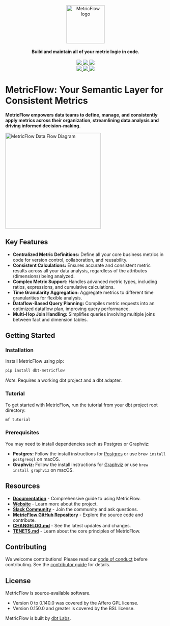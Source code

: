 <p align="center">
  <a target="_blank" href="https://transform.co/metricflow">
    <picture>
      <img  alt="MetricFlow logo" src="https://github.com/dbt-labs/metricflow/raw/main/assets/MetricFlow_logo.png" width="auto" height="120">
    </picture>
  </a>
  <br /><br />
  <b>Build and maintain all of your metric logic in code.</b>
  <br /><br />
  <a target="_blank" href="https://twitter.com/dbt_labs">
    <img src="https://img.shields.io/twitter/follow/dbt_labs?labelColor=image.png&color=163B36&logo=twitter&style=flat">
  </a>
  <a target="_blank" href="https://www.getdbt.com/community/">
    <img src="https://img.shields.io/badge/Slack-join-163B36">
  </a>
  <a target="_blank" href="https://github.com/dbt-labs/metricflow">
    <img src="https://img.shields.io/github/stars/dbt-labs/metricflow?labelColor=image.png&color=163B36&logo=github">
  </a>
  <br />
  <a target="_blank" href="https://github.com/dbt-labs/metricflow/blob/master/LICENSE">
    <img src="https://img.shields.io/pypi/l/metricflow?color=163B36&logo=AGPL-3.0">
  </a>
  <a target="_blank" href="https://pypi.org/project/metricflow/">
    <img src="https://img.shields.io/pypi/v/metricflow?labelColor=&color=163B36">
  </a>
  <img src="https://img.shields.io/pypi/pyversions/metricflow?labelColor=&color=163B36">
</p>

# MetricFlow: Your Semantic Layer for Consistent Metrics

**MetricFlow empowers data teams to define, manage, and consistently apply metrics across their organization, streamlining data analysis and driving informed decision-making.**

[<img src="https://github.com/dbt-labs/metricflow/raw/main/assets/example_plan.svg" height="300" alt="MetricFlow Data Flow Diagram" />](https://github.com/dbt-labs/metricflow)

## Key Features

*   **Centralized Metric Definitions:** Define all your core business metrics in code for version control, collaboration, and reusability.
*   **Consistent Calculations:** Ensures accurate and consistent metric results across all your data analysis, regardless of the attributes (dimensions) being analyzed.
*   **Complex Metric Support:** Handles advanced metric types, including ratios, expressions, and cumulative calculations.
*   **Time Granularity Aggregation:** Aggregate metrics to different time granularities for flexible analysis.
*   **Dataflow-Based Query Planning:**  Compiles metric requests into an optimized dataflow plan, improving query performance.
*   **Multi-Hop Join Handling:** Simplifies queries involving multiple joins between fact and dimension tables.

## Getting Started

### Installation

Install MetricFlow using pip:

```bash
pip install dbt-metricflow
```

*Note*: Requires a working dbt project and a dbt adapter.

### Tutorial

To get started with MetricFlow, run the tutorial from your dbt project root directory:

```bash
mf tutorial
```

### Prerequisites

You may need to install dependencies such as Postgres or Graphviz:

*   **Postgres:** Follow the install instructions for [Postgres](https://www.postgresql.org/download/) or use `brew install postgresql` on macOS.
*   **Graphviz:** Follow the install instructions for [Graphviz](https://www.graphviz.org/download/) or use `brew install graphviz` on macOS.

## Resources

*   **[Documentation](https://docs.getdbt.com/docs/build/build-metrics-intro)** - Comprehensive guide to using MetricFlow.
*   **[Website](https://transform.co/metricflow)** - Learn more about the project.
*   **[Slack Community](https://www.getdbt.com/community/)** - Join the community and ask questions.
*   **[MetricFlow GitHub Repository](https://github.com/dbt-labs/metricflow)** -  Explore the source code and contribute.
*   **[CHANGELOG.md](https://github.com/dbt-labs/metricflow/blob/main/CHANGELOG.md)** - See the latest updates and changes.
*   **[TENETS.md](https://github.com/dbt-labs/metricflow/blob/main/TENETS.md)** - Learn about the core principles of MetricFlow.

## Contributing

We welcome contributions! Please read our [code of conduct](https://docs.getdbt.com/community/resources/code-of-conduct) before contributing.  See the [contributor guide](https://github.com/dbt-labs/metricflow/blob/main/CONTRIBUTING.md) for details.

## License

MetricFlow is source-available software.

*   Version 0 to 0.140.0 was covered by the Affero GPL license.
*   Version 0.150.0 and greater is covered by the BSL license.

MetricFlow is built by [dbt Labs](https://www.getdbt.com/).